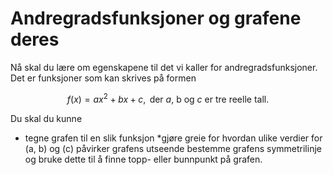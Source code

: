 # Andregradsfunksjoner og grafene deres

Nå skal du lære om egenskapene til det vi kaller for andregradsfunksjoner. Det er funksjoner som kan skrives på formen

$$f(x)=ax^2+bx+c ,  \text{ der  $a$, b og $c$ er tre reelle tall.}$$

Du skal du kunne 

* tegne grafen til en slik funksjon
*gjøre greie for hvordan ulike verdier for \(a, b\) og \(c\) påvirker grafens utseende
bestemme grafens symmetrilinje og bruke dette til å finne topp- eller bunnpunkt på grafen.